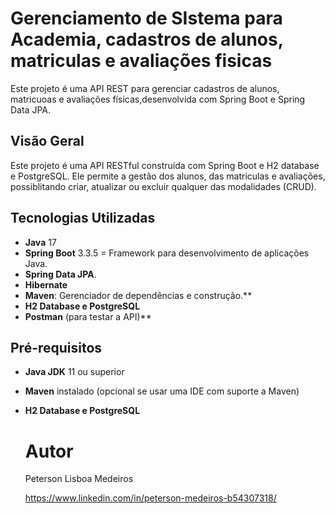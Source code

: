 # Gerenciamento de SIstema para Academia, cadastros de alunos, matriculas e avaliações fisicas
Este projeto é uma API REST para gerenciar cadastros de alunos, matricuoas e avaliações físicas,desenvolvida com Spring Boot e Spring Data JPA.

## Visão Geral
Este projeto é uma API RESTful construída com Spring Boot e H2 database e PostgreSQL. Ele permite a gestão dos alunos, das matriculas e avaliações, possiblitando criar, atualizar ou excluir qualquer das modalidades (CRUD).

## Tecnologias Utilizadas

- **Java** 17
- **Spring Boot** 3.3.5 = Framework para desenvolvimento de aplicações Java.
- **Spring Data JPA**.
- **Hibernate**
- **Maven**: Gerenciador de dependências e construção.**
- **H2 Database e PostgreSQL**
- **Postman** (para testar a API)**
  
## Pré-requisitos

- **Java JDK** 11 ou superior
- **Maven** instalado (opcional se usar uma IDE com suporte a Maven)
- **H2 Database e PostgreSQL**

   # Autor
   Peterson Lisboa Medeiros

   https://www.linkedin.com/in/peterson-medeiros-b54307318/
